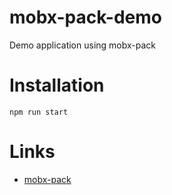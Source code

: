 # mobx-pack-demo
Demo application using mobx-pack

# Installation

`npm run start`

# Links
- <a href="https://github.com/space307/mobx-pack" target="_blank">mobx-pack</a>
